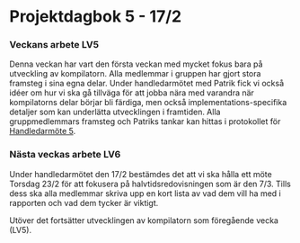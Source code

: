 # Projektdagbok 5 - 17/2

### Veckans arbete LV5
Denna veckan har vart den första veckan med mycket fokus
bara på utveckling av kompilatorn. Alla medlemmar i gruppen
har gjort stora framsteg i sina egna delar. Under
handledarmötet med Patrik fick vi också idéer om hur
vi ska gå tillväga för att jobba nära med varandra
när kompilatorns delar börjar bli färdiga, men också
implementations-specifika detaljer som kan underlätta
utvecklingen i framtiden. Alla gruppmedlemmars framsteg
och Patriks tankar kan hittas i protokollet för
[Handledarmöte 5](https://github.com/bachelor-group-66-systemf/documents/blob/main/manager-meetings/2023-02-17.md).

### Nästa veckas arbete LV6
Under handledarmötet den 17/2 bestämdes det att vi ska
hålla ett möte Torsdag 23/2 för att fokusera på halvtidsredovisningen
som är den 7/3. Tills dess ska alla medlemmar skriva upp
en kort lista av vad dem vill ha med i rapporten och
vad dem tycker är viktigt.

Utöver det fortsätter utvecklingen av kompilatorn
som föregående vecka (LV5).